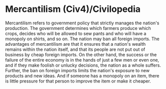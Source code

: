 # Mercantilism (Civ4)/Civilopedia

Mercantilism refers to government policy that strictly manages the nation's production. The government determines which farmers produce which crops, decides who will be allowed to sew pants and who will have a monopoly on shirts, and so on. The nation may ban all foreign imports.
The advantages of mercantilism are that it ensures that a nation's wealth remains within the nation itself, and that its people are not put out of business by cheap foreign imports. On the other hand, the success or the failure of the entire economy is in the hands of just a few men or even one, and if they make foolish or unlucky decisions, the nation as a whole suffers. Further, the ban on foreign imports limits the nation's exposure to new products and new ideas. And if someone has a monopoly on an item, there is little pressure for that person to improve the item or make it cheaper.